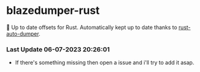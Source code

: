 # blazedumper-rust

🚀 Up to date offsets for Rust. Automatically kept up to date thanks to [rust-auto-dumper](https://github.com/Akandesh/rust-auto-dumper).


### Last Update 06-07-2023 20:26:01
- If there's something missing then open a issue and i'll try to add it asap.